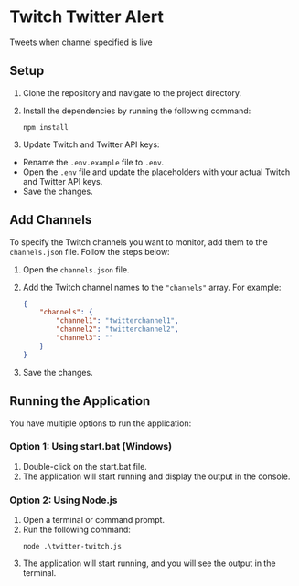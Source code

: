# Twitch Twitter Alert
 
Tweets when channel specified is live

## Setup

1. Clone the repository and navigate to the project directory.

2. Install the dependencies by running the following command:
    ```
    npm install
    ```
3. Update Twitch and Twitter API keys:
- Rename the `.env.example` file to `.env`.
- Open the `.env` file and update the placeholders with your actual Twitch and Twitter API keys.
- Save the changes.

## Add Channels

To specify the Twitch channels you want to monitor, add them to the `channels.json` file. Follow the steps below:

1. Open the `channels.json` file.

2. Add the Twitch channel names to the `"channels"` array. For example:
    ```json
    {
        "channels": {
            "channel1": "twitterchannel1",
            "channel2": "twitterchannel2",
            "channel3": ""
        }
    }
    ```
3. Save the changes.

## Running the Application

You have multiple options to run the application:

### Option 1: Using start.bat (Windows)
1. Double-click on the start.bat file.
2. The application will start running and display the output in the console.

### Option 2: Using Node.js
1. Open a terminal or command prompt.
2. Run the following command:
    ```
    node .\twitter-twitch.js
    ```
3. The application will start running, and you will see the output in the terminal.